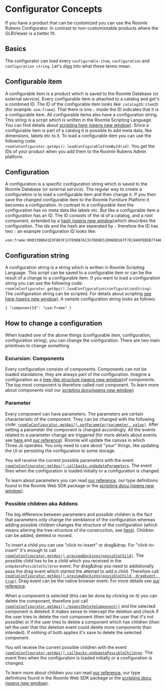 # Configurator Concepts

If you have a product that can be customized you can use the Roomle Rubens Configurator. In contrast to non-customizeable products where the GLBViewer is a better fit.

## Basics <a href="#basics" id="basics"></a>

The configurator can load every `configurable-item`, `configuration` and `configuration string`. Let's digg into what these terms mean.

## Configurable item <a href="#configurable-item" id="configurable-item"></a>

A configurable item is a product which is saved to the Roomle Database (or external service). Every configurable item is attached to a catalog and get's a combined ID. The ID of the configurable item looks like: `catalogID:itemID` (for example: `usm:frame`). That there is one `:` inside the ID indicates that it is a configurable item. All configurable items also have a configuration string. This string is a script which is written in the Roomle Scripting Language. You can find details about [scripting here (opens new window)](https://github.com/Roomle/scripting-docu). Since a configurable item is part of a catalog it is possible to add meta data, like dimensions, labels etc to it. To load a configurable item you can use the following code: `roomleConfigurator.getApi().loadConfigurableItemById(id)`. You get the IDs of your product when you add them to the Roomle Rubens Admin platform.

## Configuration <a href="#configuration" id="configuration"></a>

A configuration is a specific configuration string which is saved to the Roomle Database (or external service). The regular way to create a configuration is to load a configurable item and then change it. If you then save the changed configurable item to the Roomle Furniture Platform it becomes a configuration. In contrast to a configurable item the configuration has no meta data like labels etc. But like a configurable item a configuration has an ID. The ID consists of the id of a catalog, and a root component, extended by a [hash (opens new window)](https://en.wikipedia.org/wiki/Hash\_function)which describes the configuration. The ids and the hash are seperated by `:` therefore the ID has two `:` an example configuration ID looks like:

```
usm:frame:0003390D41E3F803F1CFE98B7A13CFD00E51D068D187F7EC840FEDEB774AB13A
```

## Configuration string <a href="#configuration-string" id="configuration-string"></a>

A configuration string is a string which is written in Roomle Scripting Language. This script can be saved to a configurable item or can be the result of a change to a configurable item. If you want to load a configuration string you can use the following code: `roomleConfigurator.getApi().loadConfiguration(configurationString)`. The configuration string can be scripted. For details about scripting [see here (opens new window)](https://github.com/Roomle/scripting-docu). A sample configuration string looks as follows:

```
{ "componentId": "usm:frame" }
```

## How to change a configuration <a href="#how-to-change-a-configuration" id="how-to-change-a-configuration"></a>

When loaded one of the above things (configurable item, configuration, configuration string), you can change the configuration. There are two main primitives to change something

### Excursion: Components <a href="#excursion-components" id="excursion-components"></a>

Every configuration consists of components. Components can not be loaded standalone, they are always part of the configuration. Imagine a configuration as a [tree-like structure (opens new window)](https://en.wikipedia.org/wiki/Tree\_\(data\_structure\))of components. The top most component is therefore called root component. To learn more about components visit our [scripting docu(opens new window)](https://github.com/Roomle/scripting-docu)

### Parameter <a href="#parameters" id="parameters"></a>

Every component can have parameters. The parameters are certain characteristic of the component. They can be changed with the following code: [`roomleConfigurator.getApi().setParameter(parameter, value)`](https://docs.roomle.com/rubens/rubens-sdk/rubens-sdk-reference/classes/configurator\_core\_src\_roomle\_configurator.default#setparameter). After setting a parameter the component is changed accordingly. All the events related to a parameter change are triggered (for more details about events see [here ](https://docs.roomle.com/rubens/rubens-sdk/rubens-modules#limits-of-the-sdk)and [our reference](../rubens-sdk-reference/classes/configurator\_core\_src\_roomle\_configurator.default.md)). Roomle will update the canvas in which Three.Js operates. You only need to care about "your" things, like updating the UI or persisting the configuration to some storage.

You will receive the current possible parameters with the event [`roomleConfigurator.getApi().callbacks.onUpdateParameters`](https://docs.roomle.com/rubens/rubens-sdk/rubens-sdk-reference/classes/configurator\_core\_src\_services\_configurator\_ui\_callback.default#onupdateparameters). The event fires when the configuration is loaded initially or a configuration is changed.

To learn about parameters you can read [our reference](https://docs-v1.roomle.com/web/api/), our type definitions found in the Roomle Web SDK package or the [scripting docu (opens new window)](https://github.com/Roomle/scripting-docu).

### Possible children aka Addons <a href="#possible-children-aka-addons" id="possible-children-aka-addons"></a>

The big difference between parameters and possible children is the fact that parameters only change the semblance of the configuration whereas adding possible children changes the structure of the configuration (which means altering the tree-structure of the construction, see [here](https://docs-v1.roomle.com/web/guides/sdk/configurator/core-concepts.html#excursion-components)). Children can be added, deleted or moved.

To insert a child you can use "click-to-insert" or drag\&drop. For "click-to-insert" it's enough to call [`roomleConfigurator.getApi().previewDockings(possibleChild)`](https://docs-v1.roomle.com/web/api/classes/configurator\_core\_src\_roomle\_configurator.default.html#previewdockings). The possible child has to be a child which you received in the `onUpdatePossibleChildren` event. For drag\&drop you need to addidionally pass the drag event which started the attempt to add a child. Therefore call [`roomleConfigurator.getApi().previewDockings(possibleChild, dragEvent, true)`](https://docs-v1.roomle.com/web/api/classes/configurator\_core\_src\_roomle\_configurator.default.html#previewdockings). Drag event can be the native browser event. For more details see [our reference](https://docs-v1.roomle.com/web/api/).

When a component is selected (this can be done by clicking on it) you can delete the component, therefore just call [`roomleConfigurator.getApi().requestDeleteComponent()`](https://docs-v1.roomle.com/web/api/classes/configurator\_core\_src\_roomle\_configurator.default.html#requestdeletecomponent) and the selected component is deleted. It makes sense to intercept the deletion and check if the user tries to delete the root component (then tell the user that it's not possible) or if the user tries to delete a component which has children (then tell the user that this deletion event could delete more components than intended). If nothing of both applies it's save to delete the selected component.

You will receive the current possible children with the event [`roomleConfigurator.getApi().callbacks.onUpdatePossibleChildren`](https://docs-v1.roomle.com/web/api/classes/configurator\_core\_src\_services\_configurator\_ui\_callback.default.html#onUpdatePossibleChildren). The event fires when the configuration is loaded initially or a configuration is changed.

To learn more about children you can read [our reference](https://docs-v1.roomle.com/web/api/), our type definitions found in the Roomle Web SDK package or the [scripting docu (opens new window)](https://github.com/Roomle/scripting-docu).
